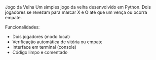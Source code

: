 Jogo da Velha
Um simples jogo da velha desenvolvido em Python. Dois jogadores se revezam para marcar X e O até que um vença ou ocorra empate.

Funcionalidades:
- Dois jogadores (modo local)
- Verificação automática de vitória ou empate
- Interface em terminal (console)
- Código limpo e comentado



